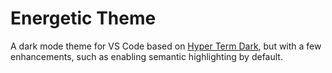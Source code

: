 # Energetic Theme

A dark mode theme for VS Code based on [Hyper Term Dark](https://github.com/HasseNasse/hyper-term-theme), but with a few enhancements, such as enabling semantic highlighting by default.
